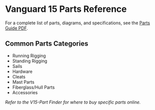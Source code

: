 # Vanguard 15 Parts Reference

For a complete list of parts, diagrams, and specifications, see the [Parts Guide PDF](../../v15-content/parts/parts-guide-vanguard-15-laser-performance.pdf).

## Common Parts Categories
- Running Rigging
- Standing Rigging
- Sails
- Hardware
- Cleats
- Mast Parts
- Fiberglass/Hull Parts
- Accessories

*Refer to the V15-Part Finder for where to buy specific parts online.*
